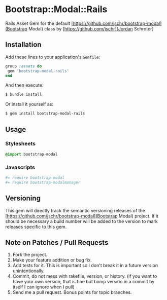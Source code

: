 # Bootstrap::Modal::Rails

Rails Asset Gem for the default [https://github.com/jschr/bootstrap-modal](Bootstrap Modal) class by [https://github.com/jschr](Jordan Schroter)

## Installation

Add these lines to your application's `Gemfile`:

```ruby
group :assets do
 gem 'bootstrap-modal-rails'
end
```

And then execute:

```bash
$ bundle install
```

Or install it yourself as:

```bash
$ gem install bootstrap-modal-rails
```

## Usage

### Stylesheets

```sass
@import bootstrap-modal
```

### Javascripts
```coffeescript
#= require bootstrap-modal
#= require bootstrap-modalmanager
```

## Versioning

This gem will directly track the semantic versioning releases of the [https://github.com/jschr/bootstrap-modal](Bootstrap Modal) project.
If it should be necessary a build number will be added to the version to mark releases specific to this gem.

## Note on Patches / Pull Requests
1. Fork the project.
2. Make your feature addition or bug fix.
3. Add tests for it. This is important so I don't break it in a future version unintentionally.
4. Commit, do not mess with rakefile, version, or history. (if you want to have your own version, that is fine but bump version in a commit by itself I can ignore when I pull)
5. Send me a pull request. Bonus points for topic branches.

